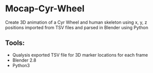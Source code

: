 # Mocap-Cyr-Wheel
Create 3D animation of a Cyr Wheel and human skeleton using x, y, z positions imported from TSV files and parsed in Blender using Python

## Tools:
- Qualysis exported TSV file for 3D marker locations for each frame
- Blender 2.8
- Python3



